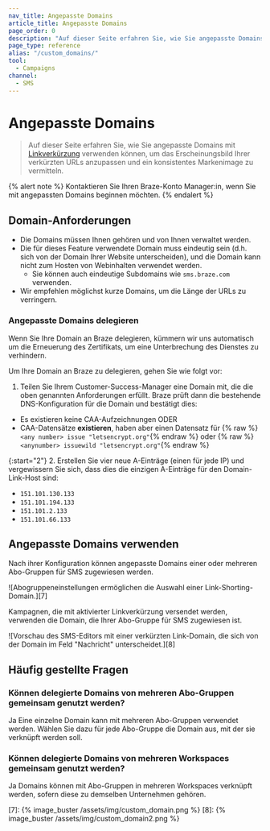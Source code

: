 ```yaml
---
nav_title: Angepasste Domains
article_title: Angepasste Domains
page_order: 0
description: "Auf dieser Seite erfahren Sie, wie Sie angepasste Domains mit Linkverkürzung verwenden, um das Aussehen Ihrer verkürzten URLs zu personalisieren."
page_type: reference
alias: "/custom_domains/"
tool:
  - Campaigns
channel:
  - SMS
---
```


# Angepasste Domains

> Auf dieser Seite erfahren Sie, wie Sie angepasste Domains mit [Linkverkürzung]({{site.baseurl}}/user_guide/message_building_by_channel/sms/campaign/link_shortening/) verwenden können, um das Erscheinungsbild Ihrer verkürzten URLs anzupassen und ein konsistentes Markenimage zu vermitteln. 

{% alert note %}
Kontaktieren Sie Ihren Braze-Konto Manager:in, wenn Sie mit angepassten Domains beginnen möchten.
{% endalert %}

## Domain-Anforderungen

- Die Domains müssen Ihnen gehören und von Ihnen verwaltet werden.
- Die für dieses Feature verwendete Domain muss eindeutig sein (d.h. sich von der Domain Ihrer Website unterscheiden), und die Domain kann nicht zum Hosten von Webinhalten verwendet werden.
  - Sie können auch eindeutige Subdomains wie `sms.braze.com` verwenden.
- Wir empfehlen möglichst kurze Domains, um die Länge der URLs zu verringern.

### Angepasste Domains delegieren

Wenn Sie Ihre Domain an Braze delegieren, kümmern wir uns automatisch um die Erneuerung des Zertifikats, um eine Unterbrechung des Dienstes zu verhindern. 

Um Ihre Domain an Braze zu delegieren, gehen Sie wie folgt vor: 

1. Teilen Sie Ihrem Customer-Success-Manager eine Domain mit, die die oben genannten Anforderungen erfüllt. Braze prüft dann die bestehende DNS-Konfiguration für die Domain und bestätigt dies:

- Es existieren keine CAA-Aufzeichnungen ODER
- CAA-Datensätze **existieren**, haben aber einen Datensatz für {% raw %}`<any number> issue "letsencrypt.org"`{% endraw %} oder {% raw %}`<anynumber> issuewild "letsencrypt.org"`{% endraw %}

{:start="2"}
2\. Erstellen Sie vier neue A-Einträge (einen für jede IP) und vergewissern Sie sich, dass dies die einzigen A-Einträge für den Domain-Link-Host sind:
- `151.101.130.133`
- `151.101.194.133`
- `151.101.2.133`
- `151.101.66.133`

## Angepasste Domains verwenden

Nach ihrer Konfiguration können angepasste Domains einer oder mehreren Abo-Gruppen für SMS zugewiesen werden. 

![Abogruppeneinstellungen ermöglichen die Auswahl einer Link-Shorting-Domain.][7]

Kampagnen, die mit aktivierter Linkverkürzung versendet werden, verwenden die Domain, die Ihrer Abo-Gruppe für SMS zugewiesen ist.

![Vorschau des SMS-Editors mit einer verkürzten Link-Domain, die sich von der Domain im Feld "Nachricht" unterscheidet.][8]

## Häufig gestellte Fragen

### Können delegierte Domains von mehreren Abo-Gruppen gemeinsam genutzt werden?

Ja Eine einzelne Domain kann mit mehreren Abo-Gruppen verwendet werden. Wählen Sie dazu für jede Abo-Gruppe die Domain aus, mit der sie verknüpft werden soll.

### Können delegierte Domains von mehreren Workspaces gemeinsam genutzt werden?

Ja Domains können mit Abo-Gruppen in mehreren Workspaces verknüpft werden, sofern diese zu demselben Unternehmen gehören.

[7]: {% image_buster /assets/img/custom_domain.png %}
[8]: {% image_buster /assets/img/custom_domain2.png %} 

